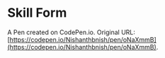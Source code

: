 # Skill Form

A Pen created on CodePen.io. Original URL: [https://codepen.io/Nishanthbnish/pen/oNaXmmB](https://codepen.io/Nishanthbnish/pen/oNaXmmB).

